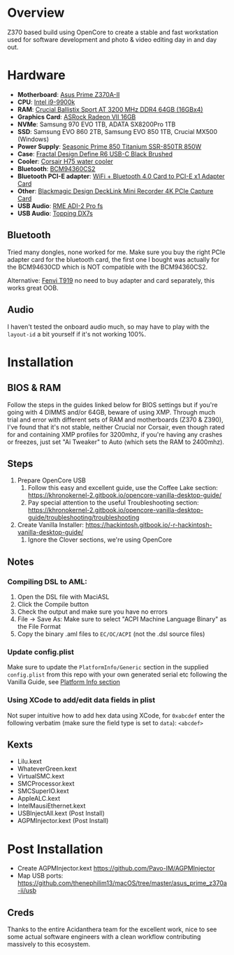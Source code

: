 # Overview

Z370 based build using OpenCore to create a stable and fast workstation used for software development and photo & video editing day in and day out. 

# Hardware

- **Motherboard**: [Asus Prime Z370A-II](https://smile.amazon.com/gp/product/B07HMGYTVW/)
- **CPU**: [Intel i9-9900k](https://smile.amazon.com/gp/product/B005404P9I/)
- **RAM**: [Crucial Ballistix Sport AT 3200 MHz DDR4 64GB (16GBx4)](https://smile.amazon.com/gp/product/B07M5RMH14) 
- **Graphics Card**: [ASRock Radeon VII 16GB](https://www.newegg.com/asrock-radeon-vii-16g/p/N82E16814930012)
- **NVMe**: Samsung 970 EVO 1TB, ADATA SX8200Pro 1TB
- **SSD**: Samsung EVO 860 2TB, Samsung EVO 850 1TB, Crucial MX500 (Windows)
- **Power Supply**: [Seasonic Prime 850 Titanium SSR-850TR 850W](https://smile.amazon.com/gp/product/B075M3R4YB)
- **Case**: [Fractal Design Define R6 USB-C Black Brushed](https://www.newegg.com/black-fractal-design-define-r6-atx-mid-tower/p/N82E16811352089)
- **Cooler**: [Corsair H75 water cooler](https://smile.amazon.com/gp/product/B00FZHWFEW)
- **Bluetooth**: [BCM94360CS2](https://smile.amazon.com/gp/product/B01L6YWGXW)
- **Bluetooth PCI-E adapter**: [WiFi + Bluetooth 4.0 Card to PCI-E x1 Adapter Card](https://smile.amazon.com/gp/product/B076KBBFV4)
- **Other**: [Blackmagic Design DeckLink Mini Recorder 4K PCIe Capture Card](https://smile.amazon.com/gp/product/B01M126X2N)
- **USB Audio**: [RME ADI-2 Pro fs](https://www.rme-audio.de/adi-2-pro-fs.html)
- **USB Audio**: [Topping DX7s](https://www.amazon.com/Topping-Balanced-Headphone-Amplifier-2ES9038Q2M/dp/B07B4VFS21)

## Bluetooth

Tried many dongles, none worked for me. Make sure you buy the right PCIe adapter card for the bluetooth card, the first one I bought was actually for the BCM94630CD which is NOT compatible with the BCM94360CS2.

Alternative: [Fenvi T919](https://smile.amazon.com/gp/product/B07VCCZS54) no need to buy adapter and card separately, this works great OOB. 

## Audio 

I haven't tested the onboard audio much, so may have to play with the `layout-id` a bit yourself if it's not working 100%. 

# Installation

## BIOS & RAM

Follow the steps in the guides linked below for BIOS settings but if you're going with 4 DIMMS and/or 64GB, beware of using XMP. Through much trial and error with different sets of RAM and motherboards (Z370 & Z390), I've found that it's not stable, neither Crucial nor Corsair, even though rated for and containing XMP profiles for 3200mhz, if you're having any crashes or freezes, just set "Ai Tweaker" to Auto (which sets the RAM to 2400mhz). 

## Steps

1. Prepare OpenCore USB
   1. Follow this easy and excellent guide, use the Coffee Lake section: https://khronokernel-2.gitbook.io/opencore-vanilla-desktop-guide/
   2. Pay special attention to the useful Troubleshooting section: https://khronokernel-2.gitbook.io/opencore-vanilla-desktop-guide/troubleshooting/troubleshooting
2. Create Vanilla Installer: https://hackintosh.gitbook.io/-r-hackintosh-vanilla-desktop-guide/
   1. Ignore the Clover sections, we're using OpenCore

## Notes 

### Compiling DSL to AML:

1. Open the DSL file with MaciASL
2. Click the Compile button 
3. Check the output and make sure you have no errors
4. File -> Save As: Make sure to select "ACPI Machine Language Binary" as the File Format
5. Copy the binary .aml files to `EC/OC/ACPI` (not the .dsl source files)

### Update config.plist

Make sure to update the `PlatformInfo/Generic` section in the supplied `config.plist` from this repo with your own generated serial etc following the Vanilla Guide, see [Platform Info section](https://khronokernel-2.gitbook.io/opencore-vanilla-desktop-guide/config.plist/coffee-lake#coffee-lake)

### Using XCode to add/edit data fields in plist

Not super intuitive how to add hex data using XCode, for `0xabcdef` enter the following verbatim (make sure the field type is set to `data`): `<abcdef>`

## Kexts

* Lilu.kext
* WhateverGreen.kext
* VirtualSMC.kext
* SMCProcessor.kext
* SMCSuperIO.kext
* AppleALC.kext
* IntelMausiEthernet.kext
* USBInjectAll.kext (Post Install)
* AGPMInjector.kext (Post Install)

# Post Installation

* Create AGPMInjector.kext https://github.com/Pavo-IM/AGPMInjector
* Map USB ports: https://github.com/thenephilim13/macOS/tree/master/asus_prime_z370a-ii/usb

## Creds

Thanks to the entire Acidanthera team for the excellent work, nice to see some actual software engineers with a clean workflow contributing massively to this ecosystem. 
